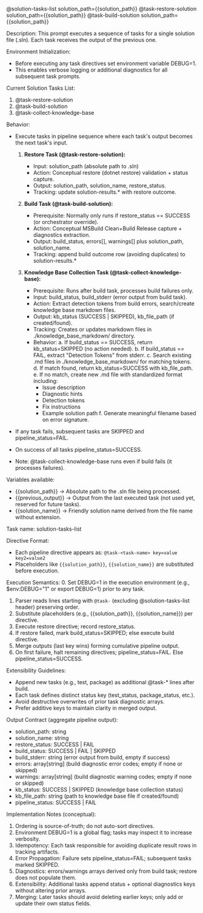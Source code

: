 @solution-tasks-list solution_path={{solution_path}}
@task-restore-solution solution_path={{solution_path}}
@task-build-solution solution_path={{solution_path}}

Description:
This prompt executes a sequence of tasks for a single solution file (.sln). Each task receives the output of the previous one.

Environment Initialization:
- Before executing any task directives set environment variable DEBUG=1.
- This enables verbose logging or additional diagnostics for all subsequent task prompts.

Current Solution Tasks List:
1. @task-restore-solution
2. @task-build-solution
3. @task-collect-knowledge-base

Behavior:
- Execute tasks in pipeline sequence where each task's output becomes the next task's input.

   1. **Restore Task (@task-restore-solution):**
      - Input: solution_path (absolute path to .sln)
      - Action: Conceptual restore (dotnet restore) validation + status capture.
      - Output: solution_path, solution_name, restore_status.
      - Tracking: update solution-results.* with restore outcome.

   2. **Build Task (@task-build-solution):**
      - Prerequisite: Normally only runs if restore_status == SUCCESS (or orchestrator override).
      - Action: Conceptual MSBuild Clean+Build Release capture + diagnostics extraction.
      - Output: build_status, errors[], warnings[] plus solution_path, solution_name.
      - Tracking: append build outcome row (avoiding duplicates) to solution-results.*

   3. **Knowledge Base Collection Task (@task-collect-knowledge-base):**
      - Prerequisite: Runs after build task, processes build failures only.
      - Input: build_status, build_stderr (error output from build task).
      - Action: Extract detection tokens from build errors, search/create knowledge base markdown files.
      - Output: kb_status (SUCCESS | SKIPPED), kb_file_path (if created/found).
      - Tracking: Creates or updates markdown files in ./knowledge_base_markdown/ directory.
      - Behavior:
        a. If build_status == SUCCESS, return kb_status=SKIPPED (no action needed).
        b. If build_status == FAIL, extract "Detection Tokens" from stderr.
        c. Search existing .md files in ./knowledge_base_markdown/ for matching tokens.
        d. If match found, return kb_status=SUCCESS with kb_file_path.
        e. If no match, create new .md file with standardized format including:
           - Issue description
           - Diagnostic hints
           - Detection tokens
           - Fix instructions
           - Example solution path
        f. Generate meaningful filename based on error signature.

- If any task fails, subsequent tasks are SKIPPED and pipeline_status=FAIL.
- On success of all tasks pipeline_status=SUCCESS.
- Note: @task-collect-knowledge-base runs even if build fails (it processes failures).

Variables available:
- {{solution_path}} → Absolute path to the .sln file being processed.
- {{previous_output}} → Output from the last executed task (not used yet, reserved for future tasks).
- {{solution_name}} → Friendly solution name derived from the file name without extension.

Task name: solution-tasks-list

Directive Format:
- Each pipeline directive appears as: `@task-<task-name> key=value key2=value2`
- Placeholders like `{{solution_path}}`, `{{solution_name}}` are substituted before execution.

Execution Semantics:
0. Set DEBUG=1 in the execution environment (e.g., $env:DEBUG="1" or export DEBUG=1) prior to any task.
1. Parser reads lines starting with `@task-` (excluding @solution-tasks-list header) preserving order.
2. Substitute placeholders (e.g., {{solution_path}}, {{solution_name}}) per directive.
3. Execute restore directive; record restore_status.
4. If restore failed, mark build_status=SKIPPED; else execute build directive.
5. Merge outputs (last key wins) forming cumulative pipeline output.
6. On first failure, halt remaining directives; pipeline_status=FAIL. Else pipeline_status=SUCCESS.

Extensibility Guidelines:
- Append new tasks (e.g., test, package) as additional @task-* lines after build.
- Each task defines distinct status key (test_status, package_status, etc.).
- Avoid destructive overwrites of prior task diagnostic arrays.
- Prefer additive keys to maintain clarity in merged output.

Output Contract (aggregate pipeline output):
- solution_path: string
- solution_name: string
- restore_status: SUCCESS | FAIL
- build_status: SUCCESS | FAIL | SKIPPED
- build_stderr: string (error output from build, empty if success)
- errors: array[string] (build diagnostic error codes; empty if none or skipped)
- warnings: array[string] (build diagnostic warning codes; empty if none or skipped)
- kb_status: SUCCESS | SKIPPED (knowledge base collection status)
- kb_file_path: string (path to knowledge base file if created/found)
- pipeline_status: SUCCESS | FAIL

Implementation Notes (conceptual):
1. Ordering is source-of-truth; do not auto-sort directives.
2. Environment DEBUG=1 is a global flag; tasks may inspect it to increase verbosity.
3. Idempotency: Each task responsible for avoiding duplicate result rows in tracking artifacts.
4. Error Propagation: Failure sets pipeline_status=FAIL; subsequent tasks marked SKIPPED.
5. Diagnostics: errors/warnings arrays derived only from build task; restore does not populate them.
6. Extensibility: Additional tasks append status + optional diagnostics keys without altering prior arrays.
7. Merging: Later tasks should avoid deleting earlier keys; only add or update their own status fields.
